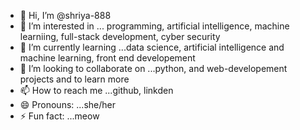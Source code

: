 - 👋 Hi, I’m @shriya-888
- 👀 I’m interested in ... programming, artificial intelligence, machine learniing, full-stack development, cyber security
- 🌱 I’m currently learning ...data science, artificial intelligence and machine learning, front end developement
- 💞️ I’m looking to collaborate on ...python, and web-developement projects and to learn more
- 📫 How to reach me ...github, linkden
- 😄 Pronouns: ...she/her
- ⚡ Fun fact: ...meow

<!---
shriya-888/shriya-888 is a ✨ special ✨ repository because its `README.md` (this file) appears on your GitHub profile.
You can click the Preview link to take a look at your changes.
--->
